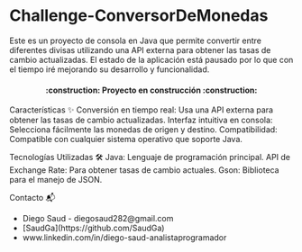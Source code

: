 # Challenge-ConversorDeMonedas
Este es un proyecto de consola en Java que permite convertir entre diferentes divisas utilizando una API externa para obtener las tasas de cambio actualizadas. El estado de la aplicación está pausado por lo que con el tiempo iré mejorando su desarrollo y funcionalidad.

<h4 align="center">
:construction: Proyecto en construcción :construction:
</h4>

Características ✨
Conversión en tiempo real: Usa una API externa para obtener las tasas de cambio actualizadas.
Interfaz intuitiva en consola: Selecciona fácilmente las monedas de origen y destino.
Compatibilidad: Compatible con cualquier sistema operativo que soporte Java.

Tecnologías Utilizadas 🛠️
Java: Lenguaje de programación principal.
API de Exchange Rate: Para obtener tasas de cambio actuales.
Gson: Biblioteca para el manejo de JSON.

Contacto 📬
<ul>
  <li>Diego Saud - diegosaud282@gmail.com</li>
  <li>[SaudGa](https://github.com/SaudGa)</li>
  <li>www.linkedin.com/in/diego-saud-analistaprogramador</li>
</ul>



